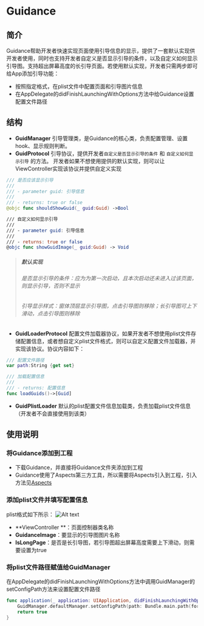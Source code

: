 # Guidance
## 简介
Guidance帮助开发者快速实现页面使用引导信息的显示，提供了一套默认实现供开发者使用，同时也支持开发者自定义是否显示引导的条件，以及自定义如何显示引导图。支持超出屏幕高度的长引导页面。若使用默认实现，开发者只需两步即可给App添加引导功能：
* 按照指定格式，在plist文件中配置页面和引导图片信息
* 在AppDelegate的didFinishLaunchingWithOptions方法中给Guidance设置配置文件路径
## 结构
*  **GuidManager**
引导管理类，是Guidance的核心类，负责配置管理、设置hook、显示规则判断。
* **GuidProtocol**
引导协议，提供开发者`自定义是否显示引导的条件` 和 `自定义如何显示引导` 的方法。
开发者如果不想使用提供的默认实现，则可以让ViewController实现该协议并提供自定义实现

```Swift
/// 是否应该显示引导
///
/// - parameter guid: 引导信息
///
/// - returns: true or false
@objc func shouldShowGuid(_ guid:Guid) ->Bool

/// 自定义如何显示引导
///
/// - parameter guid: 引导信息
///
/// - returns: true or false
@objc func showGuidImage(_ guid:Guid) -> Void
```
> ##### 默认实现
> ###### 是否显示引导的条件：应为为第一次启动，且本次启动还未进入过该页面，则显示引导，否则不显示
> ###### 引导显示样式：窗体顶层显示引导图，点击引导图则移除；长引导图可上下滑动，点击引导图则移除

* **GuidLoaderProtocol**
配置文件加载器协议，如果开发者不想使用plist文件存储配置信息，或者想自定义plist文件格式，则可以自定义配置文件加载器，并实现该协议。协议内容如下：
```swift
/// 配置文件路径
var path:String {get set}

/// 加载配置信息
///
/// - returns: 配置信息
func loadGuids()->[Guid]
```
* **GuidPlistLoader**
默认的plist配置文件信息加载类，负责加载plist文件信息（开发者不会直接使用到该类）

## 使用说明
### 将Guidance添加到工程
* 下载Guidance，并直接将Guidance文件夹添加到工程
* Guidance使用了Aspects第三方工具，所以需要将Aspects引入到工程，引入方法见[Aspects](https://github.com/steipete/Aspects)
### 添加plist文件并填写配置信息
plist格式如下所示：
![Alt text](./QQ20170320-152237.png)
* **ViewController **：页面控制器类名称
* **GuidanceImage**：要显示的引导图图片名称
* **IsLongPage**：是否是长引导图，若引导图超出屏幕高度需要上下滑动，则需要设置为true
### 将plist文件路径赋值给GuidManager
在AppDelegate的didFinishLaunchingWithOptions方法中调用GuidManager的setConfigPath方法来设置配置文件路径

```swift
func application(_ application: UIApplication, didFinishLaunchingWithOptions launchOptions: [UIApplicationLaunchOptionsKey: Any]?) -> Bool {
    GuidManager.defaultManager.setConfigPath(path: Bundle.main.path(forResource: "Guidance", ofType: "plist")!)
    return true
}
```
